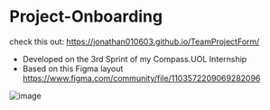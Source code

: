 # Project-Onboarding

check this out: https://jonathan010603.github.io/TeamProjectForm/

- Developed on the 3rd Sprint of my Compass.UOL Internship
- Based on this Figma layout https://www.figma.com/community/file/1103572209069282096

![image](https://user-images.githubusercontent.com/76676185/180670250-40f3b767-a621-430c-991f-8ccaca6043da.png)
